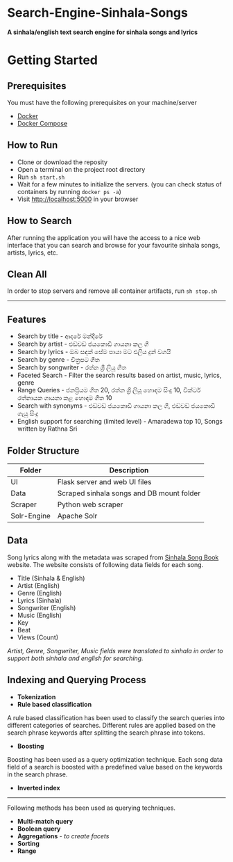 # Search-Engine-Sinhala-Songs

**A sinhala/english text search engine for sinhala songs and lyrics**

# Getting Started

## Prerequisites

You must have the following prerequisites on your machine/server
 - [Docker](https://www.docker.com/)
 - [Docker Compose](https://docs.docker.com/compose/)

## How to Run

 - Clone or download the reposity
 - Open a terminal on the project root directory
 - Run `sh start.sh`
 - Wait for a few minutes to initialize the servers. (you can check status of containers by running `docker ps -a`)
 - Visit [http://localhost:5000](https://www.docker.com/) in your browser

## How to Search

After running the application you will have the access to a nice web interface that you can search and browse for your favourite sinhala songs, artists, lyrics, etc.

## Clean All

In order to stop servers and remove all container artifacts, run `sh stop.sh`


------------


## Features

- Search by title - ආදරේ මන්දිරේ
- Search by artist - එඩ්වඩ් ජයකොඩි ගායනා කල ගී
- Search by lyrics - ඔබ සඳක් සේම පායා මට එලිය දුන් වගයි
- Search by genre - චිත්‍රපට ගීත
- Search by songwriter - රත්න ශ්‍රී ලියූ ගීත
- Faceted Search - Filter the search results based on artist, music, lyrics, genre
- Range Queries - ජනප්‍රියම ගීත 20, රත්න ශ්‍රී ලියූ හොඳම සිංදු 10, වික්ටර් රත්නායක ගායනා කළ හොඳම ගීත 10
- Search with synonyms - එඩ්වඩ් ජයකොඩි ගායනා කල ගී, එඩ්වඩ් ජයකොඩි ගැයූ සිංදු
- English support for searching (limited level) - Amaradewa top 10, Songs written by Rathna Sri

## Folder Structure

Folder  | Description
------------- | -------------
UI  | Flask server and web UI files
Data | Scraped sinhala songs and DB mount folder
Scraper | Python web scraper
Solr-Engine | Apache Solr

## Data

Song lyrics along with the metadata was scraped from [Sinhala Song Book](https://sinhalasongbook.com/) website. The website consists of following data fields for each song.

- Title (Sinhala & English)
- Artist (English)
- Genre (English)
- Lyrics (Sinhala)
- Songwriter (English)
- Music (English)
- Key
- Beat
- Views (Count)

*Artist, Genre, Songwriter, Music fields were translated to sinhala in order to support both sinhala and english for searching.*

## Indexing and Querying Process

- **Tokenization**
- **Rule based classification**

A rule based classification has been used to classify the search queries into different categories of searches. Different rules are applied based on the search phrase keywords after splitting the search phrase into tokens.

- **Boosting**

Boosting has been used as a query optimization technique. Each song data field of a search is boosted with a predefined value based on the keywords in the search phrase.

- **Inverted index**

------------

Following methods has been used as querying techniques.

- **Multi-match query**
- **Boolean query**
- **Aggregations** - *to create facets*
- **Sorting**
- **Range**
